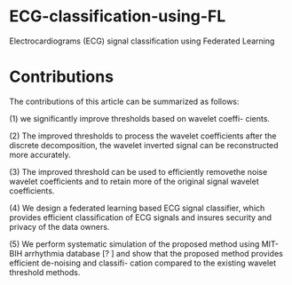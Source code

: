 # ECG-classification-using-FL
Electrocardiograms (ECG) signal classification using Federated Learning
# Contributions
The contributions of this article can be summarized as follows:

(1) we significantly improve thresholds based on wavelet coeffi- cients.

(2) The improved thresholds to process the wavelet coefficients after the discrete decomposition, the wavelet inverted signal can be reconstructed more accurately.

(3) The improved threshold can be used to efficiently removethe noise wavelet coefficients and to retain more of the original signal wavelet coefficients.

(4) We design a federated learning based ECG signal classifier, which provides efficient classification of ECG signals and insures security and privacy of the data owners.

(5) We perform systematic simulation of the proposed method using MIT-BIH arrhythmia database [? ] and show that the proposed method provides efficient de-noising and classifi- cation compared to the existing wavelet threshold methods.
